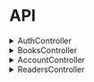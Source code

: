 # API
<details><summary>AuthController</summary>
<details><summary><code>GET</code> <code><b>/api/auth/checkauth</b></code> <code>(Проверка)</code></summary>

Возвращает
	
	'auth' => true,
	'token' => 'xsfsgrddgrge454etre6ytgrfy45',
	'session' => '35435trdgd5ed4trt4g',
	'expired' => 86400,
	'timeout' => 86400,
	'user_data' => [
	  'id' => 1,
	  'login' => 'user', //имя//
	  'sname' => 'ivanov', // фамилия //
	  'fname' => 'ivan', //имя//
	  'lname' => 'ivanich', //отчество//
	  'gender' => 1,
	  'email' => 'user@example.com',
	  'tel' => '87011234567',
	  'about' => 'i am proger',
	  'iin' => '123456789012',
	  'avatar' => 'img.png',
	],
	
</details>

<details><summary><code>POST</code> <code><b>/api/auth/login</b></code> <code>(Логин, авторизация)</code></summary>
	
Принимает
	
	$data = $request->input();
	$username = 'login' //имя//
	$password = 'qwerty12345' //пароль//
	
Возвращает
	
	'token' => 'xsfsgrddgrge454etre6ytgrfy45',
	'session' => '35435trdgd5ed4trt4g',
	'expired' => 86400,
	'timeout' => 86400,
	'user_data' =>  [
	  'id' => 1,
	  'login' => 'user', //имя//
	  'sname' => 'ivanov', // фамилия //
	  'fname' => 'ivan', //имя//
	  'lname' => 'ivanich', //отчество//
	  'gender' => 1,
	  'email' => 'user@example.com',
	  'tel' => '87011234567',
	  'about' => 'i am proger',
	  'iin' => '123456789012',
	  'avatar' => 'img.png', \\Аватарка\\
	],
	'theme' => $user->theme,
	'lang_code' => $user->lang_code,

</details>

<details><summary><code>GET</code> <code><b>/api/auth/logout</b></code> <code>(Деавторизация)</code></summary>

Возвращает
	
	'success' => true, \\Выход с аккаунта, перебрасывает на страницу входа\\

</details>
</details>

<details><summary>BooksController</summary>

<details><summary><code>GET</code> <code><b>/api/books</b></code> <code>(Книги)</code></summary>

Принимает

	$data = $request->input();

Возвращает

	'list' => $list, \\список книг\\
	'count' => $count, \\кол-во книг\\

</details>

<details><summary><code>POST</code> <code><b>/api/books</b></code> <code>(Книги)</code></summary>

Принимает

	$id => '21312312' //айди записи//
	$reader_id => '2121312312' //айди читателя//
	$book_id => '21312321' //айди книги//
	$date_start => '1 января 2025' //дата выдачи//
	$date_end_plan => '10 января 2026' //дата возвращения//
	$date_end_fact => '15 января 2026' //дата возвращения по факту//

Возвращает

{"list":[{"id":3,"name":"dsadsa","count":1,"publishing":""},{"id":4,"name":"dsadsa","count":1,"publishing":""},{"id":5,"name":"dsadsa","count":1,"publishing":""},{"id":6,"name":"dsadsa","count":1,"publishing":""},{"id":7,"name":"dsadsa","count":1,"publishing":""},{"id":8,"name":"dsadsa","count":1,"publishing":""}],"count":6}

</details>

<details><summary><code>GET</code> <code><b>/api/books/{id}</b></code> <code>(Книги по id)</code></summary>

Принимает

	$data = $request->input();

</details>

<details><summary><code>POST</code> <code><b>/api/books/{id}</b></code> <code>(Книги по id)</code></summary>

Принимает

	$data = $request->input();
	$name = isset($data['name']) ? $data['name'] : '';
	$count = isset($data['count']) ? $data['count'] : 1;

Возвращает

	'success' => $success,

</details>

<details><summary><code>DELETE</code> <code><b>/books/{id}</b></code> <code>(Книги по id)</code></summary>

Возвращает

	'success' => $success,

</details>

<details><summary><code>GET</code> <code><b>/api/books-issued</b></code> <code>(Выдача книг)</code></summary>

Принимает

	$data = $request->input();

Возвращает

	'list' => $list,
	'count' => $count,

</details>

<details><summary><code>POST</code> <code><b>/api/books-issued</b></code> <code>(POST параметр Выдача Книги)</code></summary>

Принимает

	$book_id = '32432432';
	$reader_id = '423432432';
	$date_start = '1 января 2025';
	$date_end = '15 января 2026';

Возвращает

	'id' => 1,
	'success' => true,

</details>

<details><summary><code>GET</code> <code><b>/api/books-issued</b></code> <code>(Выдача Книги)</code></summary>

Принимает

	$data = $request->input();

</details>

<details><summary><code>POST</code> <code><b>/api/books-issued</b></code> <code>(POST параметр выдача Книги)</code></summary>

Принимает

	$date_end = '15 января 2026';

Возвращает

	'success' => $success,

</details>

<details><summary><code>DELETE</code> <code><b>/api/books-issued</b></code> <code>(Удаление выданной книги)</code></summary>

Возвращает

	'success' => $success,

</details>
</details>

<details><summary>AccountController</summary>
<details><summary><code>GET</code> <code><b>/api/user</b></code> <code>(Пользователь)</code></summary>

Принимает

	$login = 'Логин'
	$idUser = 'Айди Пользователя'
	
Возвращает

	'list' => $list,
	'count' => $count,

</details>	
<details><summary><code>POST</code> <code><b>/api/user</b></code> <code>(POST параметр Пользователя)</code></summary>

Принимает

	$name = 'ivan'
	$count = '2';
	
Возвращает

	'id' => $id, \\\\
	'success' => (bool)$id,
	
</details>

<details><summary><code>GET</code> <code><b>/api/user{id}</b></code> <code>(Пользователь по id)</code></summary>

Принимает

	$data = $request->input();
	$virtualspace_id = isset($data['virtualspace_id']) ? $data['virtualspace_id'] : null;
	
</details>

<details><summary><code>POST</code> <code><b>/api/user{id}</b></code> <code>(POST параметр Пользователя по id)</code></summary>

Принимает
	
	$data = $request->input();
	$name = isset($data['username']) ? $data['username'] : '';
	$count = isset($data['id']) ? $data['id'] : 1;
	
Возвращает

	'success' => $success, \\добавление пользователя\\
	
</details>
	
<details><summary><code>DELETE</code> <code><b>/api/user{id}</b></code> <code>(Удаление Пользователя по id)</code></summary>

Возвращает

	success' => $success, \\удаление пользователя по айди\\
	
</details>
</details>

<details><summary>ReadersController</summary>
<details><summary><code>GET</code> <code><b>/api/readers</b></code> <code>(Читатели)</code></summary>

Принимает

	$jwt_data = $request->jwt_data;
	
Возвращает

	'list' => $list, \\выдача список читателей\\
	'count' => $count, \\кол-во выданных книг\\

</details>

<details><summary><code>POST</code> <code><b>/api/readers</b></code> <code>(Читатели)</code></summary>

Принимает

	$data = $request->input();
	$fio = isset($data['fio']) ? $data['fio'] : '';
	$group = isset($data['group']) ? $data['group'] : '';
	$iin = isset($data['iin']) ? $data['iin'] : '';
		
Возвращает

	'id' => $id, \\айди\\
	'success' => (bool)$id, \\выдача информации\\

</details>

<details><summary><code>GET</code> <code><b>/api/readers/{id}</b></code> <code>(Читатель по id)</code></summary>

Принимает

	$data = $request->input();
	$virtualspace_id = isset($data['virtualspace_id']) ? $data['virtualspace_id'] : null;

</details>

<details><summary><code>POST</code> <code><b>/api/readers/{id}</b></code> <code>(POST параметр Читатель по id)</code></summary>

Принимает

	$data = $request->input();
	$fio = isset($data['fio']) ? $data['fio'] : '';
	$group = isset($data['group']) ? $data['group'] : '';
	$iin = isset($data['iin']) ? $data['iin'] : '';
	
Возвращает

	'success' => $success, \\информация о студенте\\
	
</details>

<details><summary><code>DELETE</code> <code><b>/api/readers/{id}</b></code> <code>(Удаление Читателя по id)</code></summary>

Возвращает

	'success' => $success, \\получение id читателя\\
	
</details>

<details><summary><code>GET</code> <code><b>/api/readers-debtors</b></code> <code>(Читатели должники)</code></summary>

	$jwt_data = $request->jwt_data;
	
Возвращает

	'list' => $list, \\выдаёт список читателей должников\\
	'count' => $count, \\кол-во книг которые они не вернули\\
	
</details>

<details><summary><code>GET</code> <code><b>/api/readers-debtors</b></code> <code>(Читатели должники)</code></summary>

Принимает

	$jwt_data = $request->jwt_data;
	
Возвращает

	'list' => $list, \\выдаёт список читателей должников\\
	'count' => $count, \\кол-во книг которые они не вернули\\
	
</details>